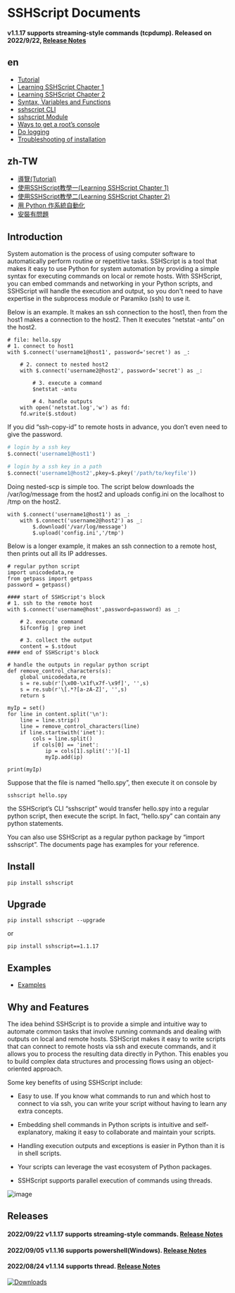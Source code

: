# SSHScript Documents



#### v1.1.17 supports streaming-style commands (tcpdump). Released on 2022/9/22, [Release Notes](https://iapyeh.github.io/sshscript/release-v1.1.17)

## en

- [Tutorial](https://iapyeh.github.io/sshscript/tutorial) 
- [Learning SSHScript Chapter 1](https://iapyeh.github.io/sshscript/learn-chap01)
- [Learning SSHScript Chapter 2](https://iapyeh.github.io/sshscript/learn-chap02)
- [Syntax, Variables and Functions](https://iapyeh.github.io/sshscript/syntax)
- [sshscript CLI](https://iapyeh.github.io/sshscript/cli)
- [sshscript Module](https://iapyeh.github.io/sshscript/module) 
- [Ways to get a root’s console](https://iapyeh.github.io/sshscript/examples/root-console)
- [Do logging](https://iapyeh.github.io/sshscript/examples/logger)
- [Troubleshooting of installation](https://iapyeh.github.io/sshscript/sshscript-problem)

## zh-TW

- [導覽(Tutorial)](https://iapyeh.github.io/sshscript/tutorial.zh-tw)
- [使用SSHScript教學一(Learning SSHScript Chapter 1)](https://iapyeh.github.io/sshscript/learn-chap01.zh-tw)
- [使用SSHScript教學二(Learning SSHScript Chapter 2)](https://iapyeh.github.io/sshscript/learn-chap02.zh-tw)
- [用 Python 作系統自動化](https://iapyeh.github.io/sshscript/automationinpython-tw)
- [安裝有問題](https://iapyeh.github.io/sshscript/sshscript-problem.zh-tw)

## Introduction

System automation is the process of using computer software to automatically perform routine or repetitive tasks. SSHScript is a tool that makes it easy to use Python for system automation by providing a simple syntax for executing commands on local or remote hosts. With SSHScript, you can embed commands and networking in your Python scripts, and SSHScript will handle the execution and output, so you don't need to have expertise in the subprocess module or Paramiko (ssh) to use it.

Below is an example. It makes an ssh connection to the host1, then from the host1 makes a connection to the host2. Then It executes “netstat -antu” on the host2.

```
# file: hello.spy
# 1. connect to host1
with $.connect('username1@host1', password='secret') as _:

    # 2. connect to nested host2
    with $.connect('username2@host2', password='secret') as _:

        # 3. execute a command
        $netstat -antu

        # 4. handle outputs
	with open('netstat.log','w') as fd:
	fd.write($.stdout)
```

If you did “ssh-copy-id” to remote hosts in advance, you don’t even need to give the password. 

```python
# login by a ssh key
$.connect('username1@host1')

# login by a ssh key in a path
$.connect('username1@host2',pkey=$.pkey('/path/to/keyfile'))
```

Doing nested-scp is simple too. The script below downloads the /var/log/message from the host2 and uploads config.ini on the localhost to  /tmp on the host2.

```
with $.connect('username1@host1') as _:
    with $.connect('username2@host2') as _:
        $.download('/var/log/message')
        $.upload('config.ini','/tmp')
```

Below is a longer example, it makes an ssh connection to a remote host, then prints out all its IP addresses.

```
# regular python script
import unicodedata,re
from getpass import getpass
password = getpass()

#### start of SSHScript's block
# 1. ssh to the remote host
with $.connect('username@host',password=password) as _:
    
    # 2. execute command 
    $ifconfig | grep inet
    
    # 3. collect the output
    content = $.stdout
#### end of SSHScript's block

# handle the outputs in regular python script
def remove_control_characters(s):
    global unicodedata,re
    s = re.sub(r'[\x00-\x1f\x7f-\x9f]', '',s)
    s = re.sub(r'\[.*?[a-zA-Z]', '',s)
    return s

myIp = set()
for line in content.split('\n'):
    line = line.strip()
    line = remove_control_characters(line)
    if line.startswith('inet'):
        cols = line.split()
        if cols[0] == 'inet':
            ip = cols[1].split(':')[-1]
            myIp.add(ip)

print(myIp)
```

Suppose that the file is named “hello.spy”, then execute it on console by

```
sshscript hello.spy
```

the SSHScript’s CLI “sshscript” would transfer hello.spy into a regular python script, then execute the script.  In fact, “hello.spy” can contain any python statements. 

You can also use SSHScript as a regular python package by “import sshscript”. The documents page has examples for your reference.

## Install

```
pip install sshscript
```
## Upgrade

```
pip install sshscript --upgrade
```
or
```
pip install sshscript==1.1.17
```


## Examples

- [Examples](https://iapyeh.github.io/sshscript/examples) 

## Why and Features

The idea behind SSHScript is to provide a simple and intuitive way to automate common tasks that involve running commands and dealing with outputs on local and remote hosts. SSHScript makes it easy to write scripts that can connect to remote hosts via ssh and execute commands, and it allows you to process the resulting data directly in Python. This enables you to build complex data structures and processing flows using an object-oriented approach.

Some key benefits of using SSHScript include:

- Easy to use. If you know what commands to run and which host to connect to via ssh, you can write your script without having to learn any extra concepts.

- Embedding shell commands in Python scripts is intuitive and self-explanatory, making it easy to collaborate and maintain your scripts.

- Handling execution outputs and exceptions is easier in Python than it is in shell scripts.

- Your scripts can leverage the vast ecosystem of Python packages.

- SSHScript supports parallel execution of commands using threads.

![image](https://user-images.githubusercontent.com/4695577/186998717-ef372f78-daa5-4893-b9e9-2b6b8bff6114.png)


## Releases

#### 2022/09/22 v1.1.17 supports streaming-style commands. [Release Notes](https://iapyeh.github.io/sshscript/release-v1.1.17)

#### 2022/09/05 v1.1.16 supports powershell(Windows). [Release Notes](https://iapyeh.github.io/sshscript/release-v1.1.16)

#### 2022/08/24 v1.1.14 supports thread. [Release Notes](https://iapyeh.github.io/sshscript/release-v1.1.14)

[![Downloads](https://pepy.tech/badge/sshscript)](https://pepy.tech/project/sshscript)

